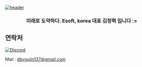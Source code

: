 [![header](https://capsule-render.vercel.app/api?type=soft&color=auto&height=150&section=header&text=DByoujin&fontSize=70&animation=twinkling)](https://www.github.com/DByoujin)

<h3 align="center">미래로 도약하다. Esoft, korea 대표 김정혁 입니다 :></h3>

## 연락처
[![Discord](https://discord.c99.nl/widget/theme-3/775684170650877952.png)](http://discord.com/users/775684170650877952)

Mail : dbyoujin137@gmail.com
